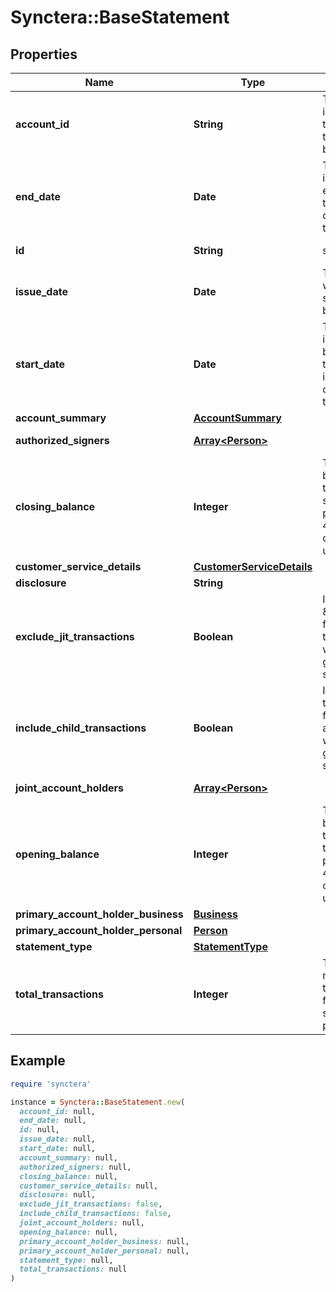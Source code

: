 # Synctera::BaseStatement

## Properties

| Name | Type | Description | Notes |
| ---- | ---- | ----------- | ----- |
| **account_id** | **String** | The unique identifier of the account the statement belongs to | [optional][readonly] |
| **end_date** | **Date** | The date indicating the ending of the time interval covered by the statement | [optional][readonly] |
| **id** | **String** | statement ID | [optional][readonly] |
| **issue_date** | **Date** | The date when the statement has been issued | [optional][readonly] |
| **start_date** | **Date** | The date indicating the beginning of the time interval covered by the statement | [optional][readonly] |
| **account_summary** | [**AccountSummary**](AccountSummary.md) |  | [optional] |
| **authorized_signers** | [**Array&lt;Person&gt;**](Person.md) |  | [optional][readonly] |
| **closing_balance** | **Integer** | The account balance at the end of the statement period, in ISO 4217 minor currency units. | [optional] |
| **customer_service_details** | [**CustomerServiceDetails**](CustomerServiceDetails.md) |  | [optional] |
| **disclosure** | **String** |  | [optional] |
| **exclude_jit_transactions** | **Boolean** | Ignore \&quot;JIT funding\&quot; transactions when generating a statement | [default to false] |
| **include_child_transactions** | **Boolean** | Include transactions from sub-accounts when generating a statement | [default to false] |
| **joint_account_holders** | [**Array&lt;Person&gt;**](Person.md) |  | [optional][readonly] |
| **opening_balance** | **Integer** | The account balance at the start of the statement period, in ISO 4217 minor currency units. | [optional] |
| **primary_account_holder_business** | [**Business**](Business.md) |  | [optional] |
| **primary_account_holder_personal** | [**Person**](Person.md) |  | [optional] |
| **statement_type** | [**StatementType**](StatementType.md) |  |  |
| **total_transactions** | **Integer** | The total number of transactions for this statement period.  | [optional] |

## Example

```ruby
require 'synctera'

instance = Synctera::BaseStatement.new(
  account_id: null,
  end_date: null,
  id: null,
  issue_date: null,
  start_date: null,
  account_summary: null,
  authorized_signers: null,
  closing_balance: null,
  customer_service_details: null,
  disclosure: null,
  exclude_jit_transactions: false,
  include_child_transactions: false,
  joint_account_holders: null,
  opening_balance: null,
  primary_account_holder_business: null,
  primary_account_holder_personal: null,
  statement_type: null,
  total_transactions: null
)
```


